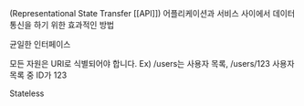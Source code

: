 (Representational State Transfer [[API]])
어플리케이션과 서비스 사이에서 데이터 통신을 하기 위한 효과적인 방법


균일한 인터페이스

모든 자원은 URI로 식별되어야 합니다.
Ex) /users는 사용자 목록, /users/123 사용자 목록 중 ID가 123

Stateless



